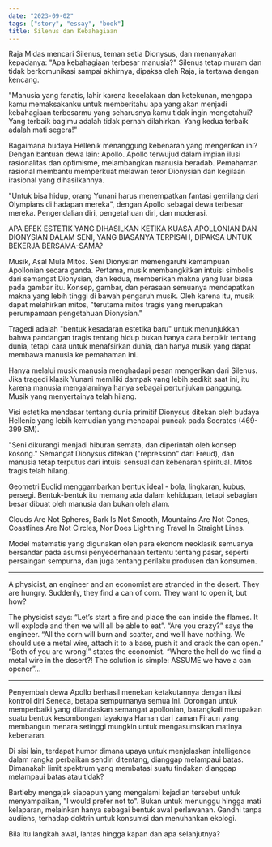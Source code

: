 ```yaml
---
date: "2023-09-02"
tags: ["story", "essay", "book"]
title: Silenus dan Kebahagiaan
---
```


Raja Midas mencari Silenus, teman setia Dionysus, dan menanyakan kepadanya: "Apa kebahagiaan terbesar manusia?" Silenus tetap muram dan tidak berkomunikasi sampai akhirnya, dipaksa oleh Raja, ia tertawa dengan kencang.

"Manusia yang fanatis, lahir karena kecelakaan dan ketekunan, mengapa kamu memaksakanku untuk memberitahu apa yang akan menjadi kebahagiaan terbesarmu yang seharusnya kamu tidak ingin mengetahui? Yang terbaik bagimu adalah tidak pernah dilahirkan. Yang kedua terbaik adalah mati segera!"

Bagaimana budaya Hellenik menanggung kebenaran yang mengerikan ini? Dengan bantuan dewa lain: Apollo. Apollo terwujud dalam impian ilusi rasionalitas dan optimisme, melambangkan manusia beradab. Pemahaman rasional membantu memperkuat melawan teror Dionysian dan kegilaan irasional yang dihasilkannya. 

"Untuk bisa hidup, orang Yunani harus menempatkan fantasi gemilang dari Olympians di hadapan mereka", dengan Apollo sebagai dewa terbesar mereka. Pengendalian diri, pengetahuan diri, dan moderasi.

APA EFEK ESTETIK YANG DIHASILKAN KETIKA KUASA APOLLONIAN DAN DIONYSIAN DALAM SENI, YANG BIASANYA TERPISAH, DIPAKSA UNTUK BEKERJA BERSAMA-SAMA?

Musik, Asal Mula Mitos. Seni Dionysian memengaruhi kemampuan Apollonian secara ganda. Pertama, musik membangkitkan intuisi simbolis dari semangat Dionysian, dan kedua, memberikan makna yang luar biasa pada gambar itu. Konsep, gambar, dan perasaan semuanya mendapatkan makna yang lebih tinggi di bawah pengaruh musik. Oleh karena itu, musik dapat melahirkan mitos, "terutama mitos tragis yang merupakan perumpamaan pengetahuan Dionysian."

Tragedi adalah "bentuk kesadaran estetika baru" untuk menunjukkan bahwa pandangan tragis tentang hidup bukan hanya cara berpikir tentang dunia, tetapi cara untuk menafsirkan dunia, dan hanya musik yang dapat membawa manusia ke pemahaman ini. 

Hanya melalui musik manusia menghadapi pesan mengerikan dari Silenus. Jika tragedi klasik Yunani memiliki dampak yang lebih sedikit saat ini, itu karena manusia mengalaminya hanya sebagai pertunjukan panggung. Musik yang menyertainya telah hilang.

Visi estetika mendasar tentang dunia primitif Dionysus ditekan oleh budaya Hellenic yang lebih kemudian yang mencapai puncak pada Socrates (469-399 SM). 

"Seni dikurangi menjadi hiburan semata, dan diperintah oleh konsep kosong." Semangat Dionysus ditekan ("repression" dari Freud), dan manusia tetap terputus dari intuisi sensual dan kebenaran spiritual. Mitos tragis telah hilang.

Geometri Euclid menggambarkan bentuk ideal - bola, lingkaran, kubus, persegi. Bentuk-bentuk itu memang ada dalam kehidupan, tetapi sebagian besar dibuat oleh manusia dan bukan oleh alam.

Clouds Are Not Spheres, Bark Is Not Smooth, Mountains Are Not Cones, Coastlines Are Not Circles, Nor Does Lightning Travel In Straight Lines. 

Model matematis yang digunakan oleh para ekonom neoklasik semuanya bersandar pada asumsi penyederhanaan tertentu tentang pasar, seperti persaingan sempurna, dan juga tentang perilaku produsen dan konsumen.

--- 

A physicist, an engineer and an economist are stranded in the desert. They are hungry. Suddenly, they find a can of corn. They want to open it, but how?

The physicist says: “Let’s start a fire and place the can inside the flames. It will explode and then we will all be able to eat”. “Are you crazy?” says the engineer. “All the corn will burn and scatter, and we’ll have nothing. We should use a metal wire, attach it to a base, push it and crack the can open.” “Both of you are wrong!” states the economist. “Where the hell do we find a metal wire in the desert?! The solution is simple: ASSUME we have a can opener”… 

---

Penyembah dewa Apollo berhasil menekan ketakutannya dengan ilusi kontrol diri Seneca, betapa sempurnanya semua ini. Dorongan untuk memperbaiki yang dilandaskan semangat apollonian, barangkali merupakan suatu bentuk kesombongan layaknya Haman dari zaman Firaun yang membangun menara setinggi mungkin untuk mengasumsikan matinya kebenaran. 

Di sisi lain, terdapat humor dimana upaya untuk menjelaskan intelligence dalam rangka perbaikan sendiri ditentang, dianggap melampaui batas. Dimanakah limit spektrum yang membatasi suatu tindakan dianggap melampaui batas atau tidak? 

Bartleby mengajak siapapun yang mengalami kejadian tersebut untuk menyampaikan, "I would prefer not to". Bukan untuk menunggu hingga mati kelaparan, melainkan hanya sebagai bentuk awal perlawanan. Gandhi tanpa audiens, terhadap doktrin untuk konsumsi dan menuhankan ekologi. 

Bila itu langkah awal, lantas hingga kapan dan apa selanjutnya?